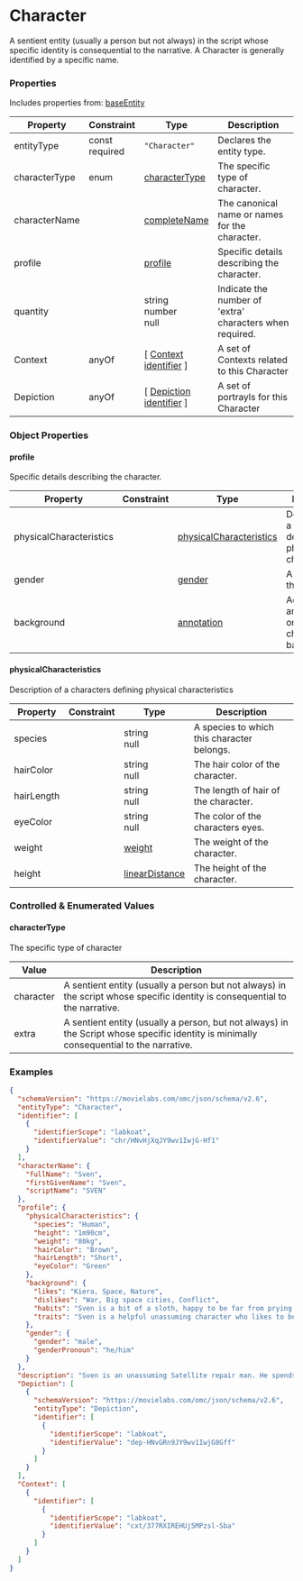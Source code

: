 # Character
A sentient entity (usually a person but not always) in the script whose specific identity is consequential to the narrative. A Character is generally identified by a specific name.
### Properties
Includes properties from: [baseEntity](../core/baseEntity.md)

| Property      | Constraint        | Type                                                                               | Description                                              |
| ------------- | ----------------- | ---------------------------------------------------------------------------------- | -------------------------------------------------------- |
| entityType    | const<br>required | `"Character"`                                                                      | Declares the entity type.                                |
| characterType | enum              | [characterType](#characterType)                                                    | The specific type of character.                          |
| characterName |                   | [completeName](../Utility/Utility.md#completeName)                                 | The canonical name or names for the character.           |
| profile       |                   | [profile](#profile)                                                                | Specific details describing the character.               |
| quantity      |                   | string<br>number<br>null                                                           | Indicate the number of 'extra' characters when required. |
| Context       | anyOf             | [ [Context](./Context.md) <br>[identifier](../Utility/Utility.md#identifier) ]     | A set of Contexts related to this Character              |
| Depiction     | anyOf             | [ [Depiction](./Depiction.md) <br>[identifier](../Utility/Utility.md#identifier) ] | A set of portrayls for this Character                    |
### Object Properties

#### profile
Specific details describing the character.

| Property                | Constraint | Type                                                | Description                                                   |
| ----------------------- | ---------- | --------------------------------------------------- | ------------------------------------------------------------- |
| physicalCharacteristics |            | [physicalCharacteristics](#physicalCharacteristics) | Description of a characters defining physical characteristics |
| gender                  |            | [gender](../Utility/Utility.md#gender)              | A gender for the character                                    |
| background              |            | [annotation](../Utility/Utility.md#annotation)      | Additional annotations on a character's background.           |
#### physicalCharacteristics
Description of a characters defining physical characteristics

| Property   | Constraint | Type                                                   | Description                                |
| ---------- | ---------- | ------------------------------------------------------ | ------------------------------------------ |
| species    |            | string<br>null                                         | A species to which this character belongs. |
| hairColor  |            | string<br>null                                         | The hair color of the character.           |
| hairLength |            | string<br>null                                         | The length of hair of the character.       |
| eyeColor   |            | string<br>null                                         | The color of the characters eyes.          |
| weight     |            | [weight](../Utility/Utility.md#weight)                 | The weight of the character.               |
| height     |            | [linearDistance](../Utility/Utility.md#linearDistance) | The height of the character.               |

### Controlled & Enumerated Values

#### characterType
The specific type of character

| Value     | Description                                                                                                                             |
| --------- | --------------------------------------------------------------------------------------------------------------------------------------- |
| character | A sentient entity (usually a person but not always) in the script whose specific identity is consequential to the narrative.            |
| extra     | A sentient entity (usually a person, but not always) in the Script whose specific identity is minimally consequential to the narrative. |

### Examples

```JSON
{  
  "schemaVersion": "https://movielabs.com/omc/json/schema/v2.6",  
  "entityType": "Character",  
  "identifier": [  
    {  
      "identifierScope": "labkoat",  
      "identifierValue": "chr/HNvHjXqJY9wv1IwjG-Hf1"  
    }  
  ],  
  "characterName": {  
    "fullName": "Sven",  
    "firstGivenName": "Sven",  
    "scriptName": "SVEN"  
  },  
  "profile": {  
    "physicalCharacteristics": {  
      "species": "Human",  
      "height": "1m90cm",  
      "weight": "80kg",  
      "hairColor": "Brown",  
      "hairLength": "Short",  
      "eyeColor": "Green"  
    },  
    "background": {  
      "likes": "Kiera, Space, Nature",  
      "dislikes": "War, Big space cities, Conflict",  
      "habits": "Sven is a bit of a sloth, happy to be far from prying eyes as he does his work at his pace. He is also a bit of a coward and has avoided the space navy at all cost. He is kind and patient and caring for the people in his life like Kiera.",  
      "traits": "Sven is a helpful unassuming character who likes to be alone. He connects with his handlers like Kiera but is happy to be engrossed in his work. He is generally scared of all things and not a hero."  
    },  
    "gender": {  
      "gender": "male",  
      "genderPronoun": "he/him"  
    }  
  },  
  "description": "Sven is an unassuming Satellite repair man. He spends his time alone in his ship traveling to remote planets on the outskirt of the galaxy maintaining a network of exploration satellites. He is more of a lover than a fighter.",  
  "Depiction": [  
    {  
      "schemaVersion": "https://movielabs.com/omc/json/schema/v2.6",  
      "entityType": "Depiction",  
      "identifier": [  
        {  
          "identifierScope": "labkoat",  
          "identifierValue": "dep-HNvGRn9JY9wv1IwjG8Gff"  
        }  
      ]  
    }  
  ],  
  "Context": [  
    {  
      "identifier": [  
        {  
          "identifierScope": "labkoat",  
          "identifierValue": "cxt/377RXIREHUj5MPzsl-Sba"  
        }  
      ]  
    }  
  ]  
}
```

